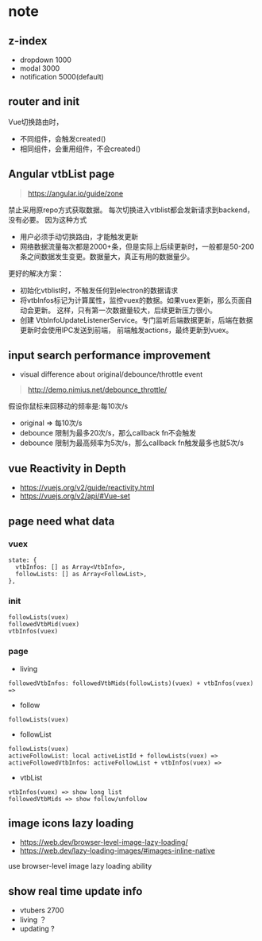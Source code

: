 # note

##  z-index
- dropdown 1000
- modal 3000
- notification 5000(default)

## router and init
Vue切换路由时，
- 不同组件，会触发created()
- 相同组件，会重用组件，不会created()

## Angular vtbList page
> https://angular.io/guide/zone

禁止采用原repo方式获取数据。 每次切换进入vtblist都会发新请求到backend，没有必要。 因为这种方式
- 用户必须手动切换路由，才能触发更新
- 网络数据流量每次都是2000+条，但是实际上后续更新时，一般都是50-200条之间数据发生变更。数据量大，真正有用的数据量少。

更好的解决方案：
- 初始化vtblist时，不触发任何到electron的数据请求
- 将vtbInfos标记为计算属性，监控vuex的数据。如果vuex更新，那么页面自动会更新。
这样，只有第一次数据量较大，后续更新压力很小。
- 创建 VtbInfoUpdateListenerService。专门监听后端数据更新，后端在数据更新时会使用IPC发送到前端，
前端触发actions，最终更新到vuex。

## input search performance improvement
- visual difference about original/debounce/throttle event
> http://demo.nimius.net/debounce_throttle/

假设你鼠标来回移动的频率是:每10次/s
- original => 每10次/s
- debounce 限制为最多20次/s，那么callback fn不会触发
- debounce 限制为最高频率为5次/s，那么callback fn触发最多也就5次/s

## vue Reactivity in Depth
- https://vuejs.org/v2/guide/reactivity.html
- https://vuejs.org/v2/api/#Vue-set

## page need what data
### vuex
```
state: {
  vtbInfos: [] as Array<VtbInfo>,
  followLists: [] as Array<FollowList>,
},
```
### init
```
followLists(vuex) 
followedVtbMid(vuex)
vtbInfos(vuex)
```
### page 
- living
```
followedVtbInfos: followedVtbMids(followLists)(vuex) + vtbInfos(vuex) =>
```
- follow
```
followLists(vuex)
```
- followList  
```
followLists(vuex)
activeFollowList: local activeListId + followLists(vuex) =>
activeFollowedVtbInfos: activeFollowList + vtbInfos(vuex) =>
```   
- vtbList
```
vtbInfos(vuex) => show long list
followedVtbMids => show follow/unfollow
```

##  image icons lazy loading
- https://web.dev/browser-level-image-lazy-loading/
- https://web.dev/lazy-loading-images/#images-inline-native

use browser-level image lazy loading ability

## show real time update info 
- vtubers 2700
- living ？
- updating ?

